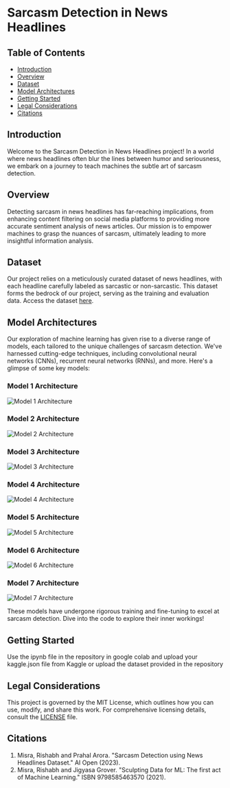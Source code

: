# Sarcasm Detection in News Headlines

## Table of Contents

- [Introduction](#introduction)
- [Overview](#overview)
- [Dataset](#dataset)
- [Model Architectures](#model-architectures)
- [Getting Started](#getting-started)
- [Legal Considerations](#legal-considerations)
- [Citations](#citations)


## Introduction

Welcome to the Sarcasm Detection in News Headlines project! In a world where news headlines often blur the lines between humor and seriousness, we embark on a journey to teach machines the subtle art of sarcasm detection.

## Overview

Detecting sarcasm in news headlines has far-reaching implications, from enhancing content filtering on social media platforms to providing more accurate sentiment analysis of news articles. Our mission is to empower machines to grasp the nuances of sarcasm, ultimately leading to more insightful information analysis.

## Dataset

Our project relies on a meticulously curated dataset of news headlines, with each headline carefully labeled as sarcastic or non-sarcastic. This dataset forms the bedrock of our project, serving as the training and evaluation data. Access the dataset [here](link-to-dataset).

## Model Architectures

Our exploration of machine learning has given rise to a diverse range of models, each tailored to the unique challenges of sarcasm detection. We've harnessed cutting-edge techniques, including convolutional neural networks (CNNs), recurrent neural networks (RNNs), and more. Here's a glimpse of some key models:

### Model 1 Architecture 
![Model 1 Architecture](assets/model_plot.png)

### Model 2 Architecture
![Model 2 Architecture](assets/model_conv_plot.png)

### Model 3 Architecture
![Model 3 Architecture](assets/model_lstm_plot.png)

### Model 4 Architecture
![Model 4 Architecture](assets/model_lstm2_plot.png)

### Model 5 Architecture
![Model 5 Architecture](assets/model_lstm3_plot.png)

### Model 6 Architecture
![Model 6 Architecture](assets/model_lstm4_plot.png)

### Model 7 Architecture
![Model 7 Architecture](assets/model_lstm5_plot.png)

These models have undergone rigorous training and fine-tuning to excel at sarcasm detection. Dive into the code to explore their inner workings!

## Getting Started

Use the ipynb file in the repository in google colab and upload your kaggle.json file from Kaggle or upload the dataset provided in the repository

## Legal Considerations

This project is governed by the MIT License, which outlines how you can use, modify, and share this work. For comprehensive licensing details, consult the [LICENSE](LICENSE) file.  

## Citations

1. Misra, Rishabh and Prahal Arora. "Sarcasm Detection using News Headlines Dataset." AI Open (2023).
2. Misra, Rishabh and Jigyasa Grover. "Sculpting Data for ML: The first act of Machine Learning." ISBN 9798585463570 (2021).


